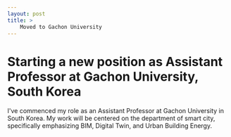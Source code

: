 ```yaml
---
layout: post
title: >
    Moved to Gachon University
---
```


# Starting a new position as Assistant Professor at Gachon University, South Korea

I've commenced my role as an Assistant Professor at Gachon University in South Korea. My work will be centered on the department of smart city, specifically emphasizing BIM, Digital Twin, and Urban Building Energy.
